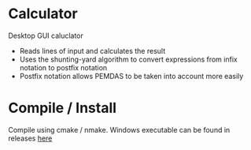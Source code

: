 # Calculator
Desktop GUI caluclator
* Reads lines of input and calculates the result
* Uses the shunting-yard algorithm to convert expressions from infix notation to postfix notation
* Postfix notation allows PEMDAS to be taken into account more easily

# Compile / Install
Compile using cmake / nmake. Windows executable can be found in releases [here](https://github.com/nyellow/Calculator/releases)
